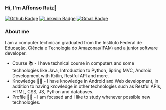 ### Hi, I'm Affonso Ruiz👋

[![Github Badge](https://img.shields.io/badge/-RuizHenrique01-black?style=flat-square&logo=Github&logoColor=white&link=https://github.com/RuizHenrique01)](https://github.com/RuizHenrique01)
[![Linkedin Badge](https://img.shields.io/badge/-Affonso%20Henrique%20Ruiz%20Jurema-blue?style=flat-square&logo=Linkedin&logoColor=white&link=https://www.linkedin.com/in/affonso-henrique-ruiz-jurema-b8744b210/)](https://www.linkedin.com/in/affonso-henrique-ruiz-jurema-b8744b210/)
[![Gmail Badge](https://img.shields.io/badge/-affonsohenriqueruiz@gmail.com-d93025?style=flat-square&logo=Gmail&logoColor=white&link=mailto:affonsohenriqueruiz@gmail.com)](mailto:affonsohenriqueruiz@gmail.com)

### About me

I am a computer technician graduated from the Instituto Federal de Educação, Ciência e Tecnologia do Amazonas(IFAM) and a junior software developer.

- Course :books: - I have technical course in computers and some technologies like Java, Introduction to Python, Spring MVC, Android Development with Kotlin, Restful API and more.
- Knowledge :man_teacher: - I have knowledge in Android and Web development, in addition to having knowledge in other technologies such as Restful APIs, HTML, CSS, JS, Python and databases.
- Profile :man_technologist: - I am focused and I like to study whenever possible new technologies.
